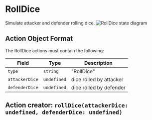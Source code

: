 

# RollDice
Simulate attacker and defender rolling dice.
![RollDice state diagram](actions/rolldice.svg)
  

## Action Object Format
The RollDice actions must contain the following:

Field        | Type       | Description
------------ | ---------- | -----------
`type`     | `string` | "RollDice"
`attackerDice` | `undefined` | dice rolled by attacker
`defenderDice` | `undefined` | dice rolled by defender


## Action creator: `rollDice(attackerDice: undefined, defenderDice: undefined)`

  
  